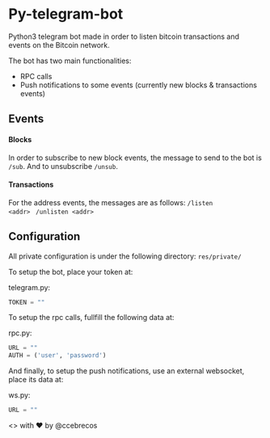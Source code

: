 # Py-telegram-bot

Python3 telegram bot made in order to listen bitcoin transactions and events on the Bitcoin network.


The bot has two main functionalities:
- RPC calls
- Push notifications to some events (currently new blocks & transactions events)


## Events
#### Blocks
In order to subscribe to new block events, the message to send to the bot is <code>/sub</code>. And to unsubscribe <code>/unsub</code>.

#### Transactions
For the address events, the messages are as follows:
<code>/listen \<addr> </code>
<code>/unlisten \<addr> </code>

## Configuration
All private configuration is under the following directory:
<code>res/private/</code>

To setup the bot, place your token at:

telegram.py:
```python
TOKEN = ""
```

To setup the rpc calls, fullfill the following data at:

rpc.py:
```python
URL = ""
AUTH = ('user', 'password')
```

And finally, to setup the push notifications, use an external websocket, place its data at:

ws.py:
```python
URL = ""
```


<> with ♥ by @ccebrecos
